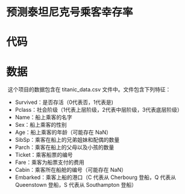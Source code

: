 # 预测泰坦尼克号乘客幸存率

# 代码

# 数据
​ 这个项目的数据包含在 titanic_data.csv 文件中。文件包含下列特征：
* Survived：是否存活（0代表否，1代表是)
* Pclass：社会阶级（1代表上层阶级，2代表中层阶级，3代表底层阶级）
* Name：船上乘客的名字
* Sex：船上乘客的性别
* Age：船上乘客的年龄（可能存在 NaN）
* SibSp：乘客在船上的兄弟姐妹和配偶的数量
* Parch：乘客在船上的父母以及小孩的数量
* Ticket：乘客船票的编号
* Fare：乘客为船票支付的费用
* Cabin：乘客所在船舱的编号（可能存在 NaN）
* Embarked：乘客上船的港口（C 代表从 Cherbourg 登船，Q 代表从 Queenstown 登船，S 代表从 Southampton 登船）
